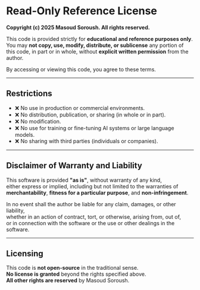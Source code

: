 # Read-Only Reference License

**Copyright (c) 2025 Masoud Soroush. All rights reserved.**

This code is provided strictly for **educational and reference purposes only**.  
You may **not copy, use, modify, distribute, or sublicense** any portion of this code, in part or in whole, without **explicit written permission** from the author.

By accessing or viewing this code, you agree to these terms.

---

## Restrictions

- ❌ No use in production or commercial environments.
- ❌ No distribution, publication, or sharing (in whole or in part).
- ❌ No modification.
- ❌ No use for training or fine-tuning AI systems or large language models.
- ❌ No sharing with third parties (individuals or companies).

---

## Disclaimer of Warranty and Liability

This software is provided **"as is"**, without warranty of any kind,  
either express or implied, including but not limited to the warranties of  
**merchantability**, **fitness for a particular purpose**, and **non-infringement**.

In no event shall the author be liable for any claim, damages, or other liability,  
whether in an action of contract, tort, or otherwise, arising from, out of,  
or in connection with the software or the use or other dealings in the software.

---

## Licensing

This code is **not open-source** in the traditional sense.  
**No license is granted** beyond the rights specified above.  
**All other rights are reserved** by Masoud Soroush.

